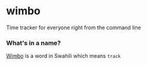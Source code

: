 # wimbo
Time tracker for everyone right from the command line

### What's in a name?
[Wimbo](https://translate.google.co.in/?sl=en&tl=sw&text=track&op=translate) is a word in Swahili which means `track`
